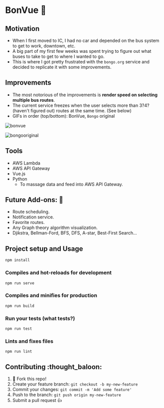 # BonVue :bus:

## Motivation

- When I first moved to IC, I had no car and depended on the bus system to get to work, downtown, etc.
- A big part of my first few weeks was spent trying to figure out what buses to take to get to where I wanted to go.
- This is where I got pretty frustrated with the `bongo.org` service and decided to replicate it with some improvements.

## Improvements

- The most notorious of the improvements is **render speed on selecting multiple bus routes**.
- The current service freezes when the user selects more than 3?4? (haven't figured out) routes at the same time. (See below)
- GIFs in order (top/bottom): BonVue, `Bongo` original

![bonvue](/bonvue.gif)

![bongooriginal](/bongooriginal.gif)

## Tools

- AWS Lambda
- AWS API Gateway
- Vue.js
- Python
  - To massage data and feed into AWS API Gateway.

## Future Add-ons: :rocket:

- Route scheduling.
- Notification service.
- Favorite routes.
- Any Graph theory algorithm visualization.
- Djikstra, Bellman-Ford, BFS, DFS, A-star, Best-First Search...

## Project setup and Usage

```
npm install
```

### Compiles and hot-reloads for development

```
npm run serve
```

### Compiles and minifies for production

```
npm run build
```

### Run your tests (what tests?)

```
npm run test
```

### Lints and fixes files

```
npm run lint
```

## Contributing :thought_baloon:

1. :spaghetti: Fork this repo!
2. Create your feature branch: `git checkout -b my-new-feature`
3. Commit your changes: `git commit -m 'Add some feature'`
4. Push to the branch: `git push origin my-new-feature`
5. Submit a pull request :+1:

